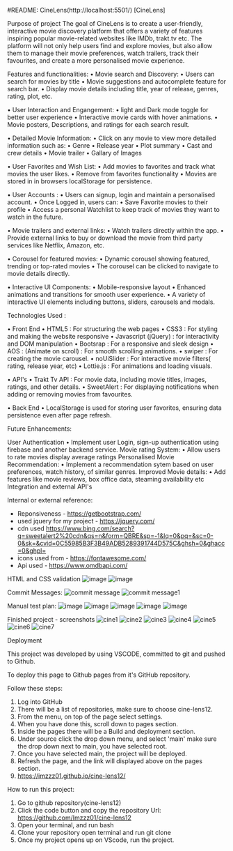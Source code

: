 #README: CineLens(http://localhost:5501/) [CineLens]

Purpose of project 
The goal of CineLens is to create a user-friendly, interactive movie discovery platform that offers a variety of features inspiring popular movie-related websites like IMDb, trakt.tv etc. The platform will not only help users find and explore movies, but also allow them to manage their movie preferences, watch trailers, track their favourites, and create a more personalised movie experience.

Features and functionalities:
• Movie search and Discovery:
  • Users can search for movies by title 
  • Movie suggestions and autocomplete feature for search bar.
  • Display movie details including title, year of release, genres, rating, plot, etc.

• User Interaction and Engangement:
  • light and Dark mode toggle for better user experience 
  • Interactive movie cards with hover animations.
  • Movie posters, Descriptions, and ratings for each search result.

• Detailed Movie Information:
  • Click on any movie to view more detailed information such as:
  • Genre
  • Release year 
  • Plot summary 
  • Cast and crew details 
  • Movie trailer 
  • Gallary of Images

• User Favorites and Wish List: 
  • Add movies to favorites and track what movies the user likes.
  • Remove from favorites functionality 
  • Movies are stored in in browsers localStorage for persistence.
 
• User Accounts : 
  • Users can signup, login and maintain a personalised account.
  • Once Logged in, users can:
  • Save Favorite movies to their profile
  • Access a personal Watchlist to keep track of movies they want to watch in the future.

• Movie trailers and external links:
  • Watch trailers directly within the app.
  • Provide external links to buy or download the movie from third party services like Netflix, Amazon, etc.
  
• Corousel for featured movies: 
  • Dynamic corousel showing featured, trending or top-rated movies
  • The corousel can be clicked to navigate to movie details directly.

• Interactive UI Components: 
  • Mobile-responsive layout 
  • Enhanced animations and transitions for smooth user experience.
  • A variety of interactive UI elements including buttons, sliders, carousels and modals.

Technologies Used : 

• Front End 
  • HTML5 : For structuring the web pages
  • CSS3 : For styling and making the website responsive
  • Javascript (jQuery) : for interactivity and DOM manipulation 
  • Bootsrap : For a responsive and sleek design
  • AOS : (Animate on scroll) : For smooth scrolling animations.
  • swiper : For creating the movie carousel.
  • noUiSlider : For interactive movie filters( rating, release year, etc)
  • Lottie.js : For animations and loading visuals.

• API's 
  • Trakt Tv API : For movie data, including movie titles, images, ratings, and other details. 
  • SweetAlert : For displaying notifications when adding or removing movies from favourites.

• Back End
  • LocalStorage is used for storing user favorites, ensuring data persistence even after page refresh.

Future Enhancements: 

User Authentication 
  • Implement user Login, sign-up authentication using firebase and another backend service.
Movie rating System: 
  • Allow users to rate movies display average ratings
Personalised Movie Recommendation:
  • Implement a recommendation sytem based on user preferences, watch history, of similar genres.
Improved Movie details:
  • Add features like movie reviews, box office data, steaming availability etc
Integration and external API's

Internal or external reference:
- Reponsiveness - https://getbootstrap.com/
- used jquery for my project - https://jquery.com/
- cdn used https://www.bing.com/search?q=sweetalert2%20cdn&qs=n&form=QBRE&sp=-1&lq=0&pq=&sc=0-0&sk=&cvid=0C55985B3F3B49ADB5289391744D575C&ghsh=0&ghacc=0&ghpl=
- icons used from - https://fontawesome.com/
- Api used - https://www.omdbapi.com/

HTML and CSS validation 
![image](https://github.com/user-attachments/assets/256e24ce-b445-4d1d-a39c-eab55aac19a8)
![image](https://github.com/user-attachments/assets/f177ca2b-258a-4250-bd11-0d216f30899f)


  
Commit Messages: 
![commit message](https://github.com/user-attachments/assets/230bcdc9-d26e-451e-90fa-2488b9360dcb)
![commit message1](https://github.com/user-attachments/assets/c69c789b-84bb-450d-9914-bd1bc568ef4e)

Manual test plan:
![image](https://github.com/user-attachments/assets/c2768831-8250-476d-9d0e-aba67d38486d)
![image](https://github.com/user-attachments/assets/1597cdb0-72b8-4bc3-bf80-8b2ce22e1e4c)
![image](https://github.com/user-attachments/assets/e3ae8453-c2ba-4c05-be26-c08e970fbf6c)
![image](https://github.com/user-attachments/assets/6b3e3650-b530-40ba-b2d3-2f3d574de70b)
![image](https://github.com/user-attachments/assets/97ab625a-86aa-4750-8fff-31e9be31bfd6)

Finished project - screenshots 
  ![cine1](https://github.com/user-attachments/assets/cb4a817d-5b65-4ef3-9c18-511a48e36a7b)
![cine2](https://github.com/user-attachments/assets/b087e4d0-60b1-4e6d-bbb5-dbb9d0c9d18f)
![cine3](https://github.com/user-attachments/assets/552d32b0-a760-460d-a440-e1612d50a22e)
![cine4](https://github.com/user-attachments/assets/451ef73a-7918-4b00-b5d5-58d8fc6886dc)
![cine5](https://github.com/user-attachments/assets/0aac2b04-e034-486c-81f9-31e464e87e06)
![cine6](https://github.com/user-attachments/assets/e75c7280-5a16-4440-8d44-12ba2451d375)
![cine7](https://github.com/user-attachments/assets/c1f860cb-274b-4f57-94d6-a2795a332408)

Deployment 

This project was developed by using VSCODE, committed to git and pushed to Github.

To deploy this page to Github pages from it's GitHub repository.

Follow these steps:

1. Log into GitHub
2. There will be a list of repositories, make sure to choose cine-lens12.
3. From the menu, on top of the page select settings.
4. When you have done this, scroll down to pages section.
5. Inside the pages there will be a Build and deployment section.
6. Under source click the drop down menu, and select 'main' make sure the drop down next to main, you have selected root.
7. Once you have selected main, the project will be deployed.
8. Refresh the page, and the link will displayed above on the pages section.
9. https://imzzz01.github.io/cine-lens12/

How to run this project:
1. Go to github repository(cine-lens12)
2. Click the code button and copy the repository Url: https://github.com/Imzzz01/cine-lens12
3. Open your terminal, and run bash
4. Clone your repository open terminal and run git clone 
5. Once my project opens up on VScode, run the project.


